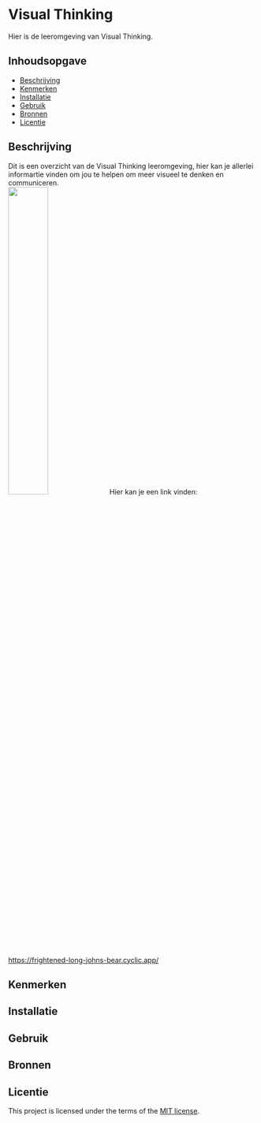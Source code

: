# Visual Thinking
Hier is de leeromgeving van Visual Thinking.

## Inhoudsopgave

  * [Beschrijving](#beschrijving)
  * [Kenmerken](#kenmerken)
  * [Installatie](#installatie)
  * [Gebruik](#gebruik)
  * [Bronnen](#bronnen)
  * [Licentie](#licentie)

## Beschrijving
Dit is een overzicht van de Visual Thinking leeromgeving, hier kan je allerlei informartie vinden om jou te helpen om meer visueel te denken en communiceren.
<br>
<img src= "https://user-images.githubusercontent.com/112855854/225871220-c2bd888c-1a22-4a93-9e66-e8f78af1fef4.png" width=40% height=40%>
Hier kan je een link vinden: https://frightened-long-johns-bear.cyclic.app/

## Kenmerken
<!-- Bij Kenmerken staat welke technieken zijn gebruikt en hoe. Wat is de HTML structuur? Wat zijn de belangrijkste dingen in CSS? Wat is er met Javascript gedaan en hoe? Misschien heb je een framwork of library gebruikt? -->

## Installatie

## Gebruik

## Bronnen

## Licentie

This project is licensed under the terms of the [MIT license](./LICENSE).
